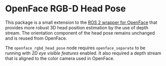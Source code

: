# OpenFace RGB-D Head Pose

This package is a small extension to the [ROS 2 wrapper for OpenFace](https://github.com/AndrejOrsula/ros2_openface) that provides more robust 3D head position estimation by the use of depth stream. The orientation component of the head pose remains unchanged and is reused from OpenFace.

The `openface_rgbd_head_pose` node requires `openface_separate` to be running with *2D eye visible features* enabled. It also required a depth stream that is aligned to the color camera used in OpenFace.
